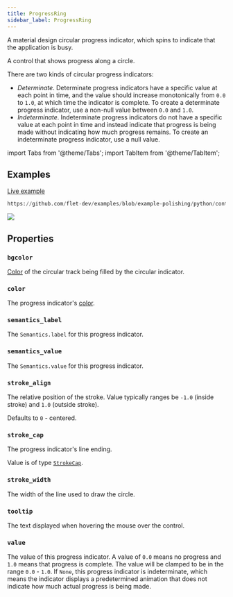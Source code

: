 ```yaml
---
title: ProgressRing
sidebar_label: ProgressRing
---
```


A material design circular progress indicator, which spins to indicate that the application is busy.

A control that shows progress along a circle.

There are two kinds of circular progress indicators:

* *Determinate*. Determinate progress indicators have a specific value at each point in time, and the value should increase monotonically from `0.0` to `1.0`, at which time the indicator is complete. To create a determinate progress indicator, use a non-null value between `0.0` and `1.0`.
* *Indeterminate*. Indeterminate progress indicators do not have a specific value at each point in time and instead indicate that progress is being made without indicating how much progress remains. To create an indeterminate progress indicator, use a null value.

import Tabs from '@theme/Tabs';
import TabItem from '@theme/TabItem';

## Examples

[Live example](https://flet-controls-gallery.fly.dev/displays/progressring)


```python reference
https://github.com/flet-dev/examples/blob/example-polishing/python/controls/information-displays/progress-ring/progress-ring.py
```


<img src="/img/docs/controls/progress-ring/progress-ring-example.gif" className="screenshot-30"/>

## Properties

### `bgcolor`

[Color](/docs/reference/colors) of the circular track being filled by the circular indicator.

### `color`

The progress indicator's [color](/docs/reference/colors).

### `semantics_label`

The `Semantics.label` for this progress indicator.

### `semantics_value`

The `Semantics.value` for this progress indicator.

### `stroke_align`

The relative position of the stroke. Value typically ranges be `-1.0` (inside stroke) and `1.0` (outside stroke).

Defaults to `0` - centered.

### `stroke_cap`

The progress indicator's line ending.

Value is of type [`StrokeCap`](/docs/reference/types/strokecap).

### `stroke_width`

The width of the line used to draw the circle.

### `tooltip`

The text displayed when hovering the mouse over the control.

### `value`

The value of this progress indicator. A value of `0.0` means no progress and `1.0` means that progress is complete. The
value will be clamped to be in the range `0.0` - `1.0`. If `None`, this progress indicator is indeterminate, which means
the indicator displays a predetermined animation that does not indicate how much actual progress is being made.